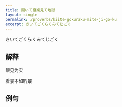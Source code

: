 ```yaml
---
title: 聞いて極楽見て地獄
layout: single
permalink: /proverbs/kiite-gokuraku-mite-ji-go-ku
excerpt: きいてごくらくみてじごく
---
```


きいてごくらくみてじごく

## 解释

眼见为实

看景不如听景

## 例句

